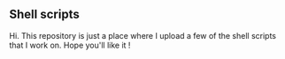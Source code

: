 ## Shell scripts
Hi. This repository is just a place where I upload a few of the shell scripts that I work on.
Hope you'll like it !
